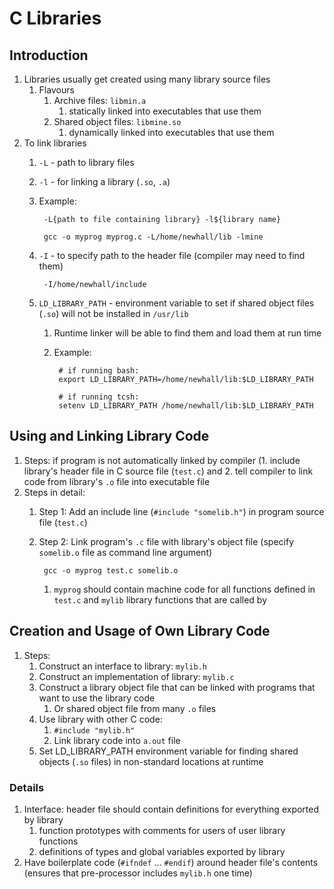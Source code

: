 # C Libraries #
## Introduction ##
1. Libraries usually get created using many library source files
	1. Flavours
		1. Archive files: `libmin.a`
			1. statically linked into executables that use them
		2. Shared object files: `libmine.so`
			1. dynamically linked into executables that use them
2. To link libraries
	1. `-L` - path to library files
	2. `-l` - for linking a library (`.so`, `.a`)
	3. Example:

			-L{path to file containing library} -l${library name}
			
			gcc -o myprog myprog.c -L/home/newhall/lib -lmine
			
	4. `-I` - to specify path to the header file (compiler may need to find them)

			-I/home/newhall/include
			
	5. `LD_LIBRARY_PATH` - environment variable to set if shared object files (`.so`) will not be installed in `/usr/lib`
		1. Runtime linker will be able to find them and load them at run time
		2. Example:

				# if running bash:
				export LD_LIBRARY_PATH=/home/newhall/lib:$LD_LIBRARY_PATH
				
				# if running tcsh:
				setenv LD_LIBRARY_PATH /home/newhall/lib:$LD_LIBRARY_PATH 

## Using and Linking Library Code ##
1. Steps: if program is not automatically linked by compiler (1. include library's header file in C source file (`test.c`) and 2. tell compiler to link code from library's `.o` file into executable file
2. Steps in detail:
	1. Step 1: Add an include line (`#include "somelib.h"`) in program source file (`test.c`)
	2. Step 2: Link program's `.c` file with library's object file (specify `somelib.o` file as command line argument)
		
			gcc -o myprog test.c somelib.o
			
		1. `myprog` should contain machine code for all functions defined in `test.c` and `mylib` library functions that are called by

## Creation and Usage of Own Library Code ##
1. Steps:
	1. Construct an interface to library: `mylib.h`
	2. Construct an implementation of library: `mylib.c`
	3. Construct a library object file that can be linked with programs that want to use the library code
		1. Or shared object file from many `.o` files
	4. Use library with other C code:
		1. `#include "mylib.h"`
		2. Link library code into `a.out` file
	5. Set LD_LIBRARY_PATH environment variable for finding shared objects (`.so` files) in non-standard locations at runtime

### Details ###
1. Interface: header file should contain definitions for everything exported by library
	1. function prototypes with comments for users of user library functions
	2. definitions of types and global variables exported by library
2. Have boilerplate code (`#ifndef` ... `#endif`) around header file's contents (ensures that pre-processor includes `mylib.h` one time)
